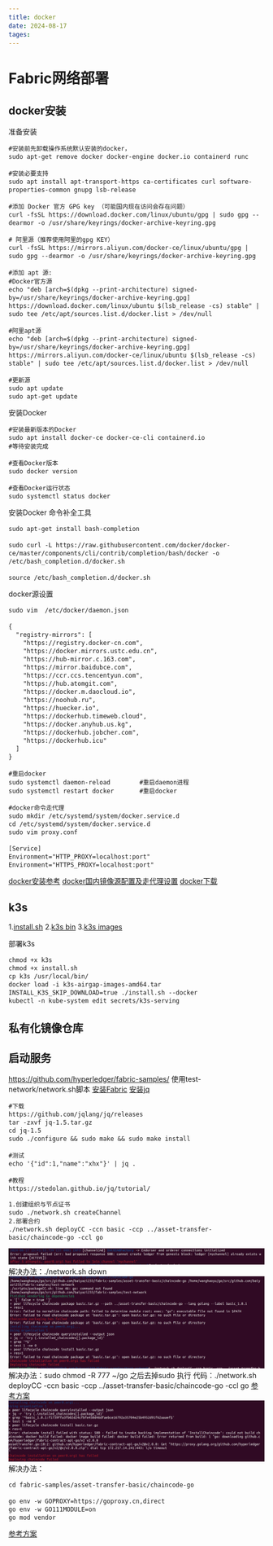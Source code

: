 ```yaml
---
title: docker
date: 2024-08-17
tages:
---
```


# Fabric网络部署
## docker安装
准备安装

```
#安装前先卸载操作系统默认安装的docker，
sudo apt-get remove docker docker-engine docker.io containerd runc

#安装必要支持
sudo apt install apt-transport-https ca-certificates curl software-properties-common gnupg lsb-release

#添加 Docker 官方 GPG key （可能国内现在访问会存在问题）
curl -fsSL https://download.docker.com/linux/ubuntu/gpg | sudo gpg --dearmor -o /usr/share/keyrings/docker-archive-keyring.gpg

# 阿里源（推荐使用阿里的gpg KEY）
curl -fsSL https://mirrors.aliyun.com/docker-ce/linux/ubuntu/gpg | sudo gpg --dearmor -o /usr/share/keyrings/docker-archive-keyring.gpg

#添加 apt 源:
#Docker官方源
echo "deb [arch=$(dpkg --print-architecture) signed-by=/usr/share/keyrings/docker-archive-keyring.gpg] https://download.docker.com/linux/ubuntu $(lsb_release -cs) stable" | sudo tee /etc/apt/sources.list.d/docker.list > /dev/null

#阿里apt源
echo "deb [arch=$(dpkg --print-architecture) signed-by=/usr/share/keyrings/docker-archive-keyring.gpg] https://mirrors.aliyun.com/docker-ce/linux/ubuntu $(lsb_release -cs) stable" | sudo tee /etc/apt/sources.list.d/docker.list > /dev/null

#更新源
sudo apt update
sudo apt-get update
```
安装Docker
```
#安装最新版本的Docker
sudo apt install docker-ce docker-ce-cli containerd.io
#等待安装完成

#查看Docker版本
sudo docker version

#查看Docker运行状态
sudo systemctl status docker
```
安装Docker 命令补全工具
```
sudo apt-get install bash-completion

sudo curl -L https://raw.githubusercontent.com/docker/docker-ce/master/components/cli/contrib/completion/bash/docker -o /etc/bash_completion.d/docker.sh

source /etc/bash_completion.d/docker.sh
```
docker源设置
```
sudo vim  /etc/docker/daemon.json

{
  "registry-mirrors": [
    "https://registry.docker-cn.com",
    "https://docker.mirrors.ustc.edu.cn",
    "https://hub-mirror.c.163.com",
    "https://mirror.baidubce.com",
    "https://ccr.ccs.tencentyun.com",
    "https://hub.atomgit.com",
    "https://docker.m.daocloud.io",
    "https://noohub.ru",
    "https://huecker.io",
    "https://dockerhub.timeweb.cloud",
    "https://docker.anyhub.us.kg",
    "https://dockerhub.jobcher.com",
    "https://dockerhub.icu"
  ]
}

#重启docker
sudo systemctl daemon-reload		#重启daemon进程
sudo systemctl restart docker		#重启docker

#docker命令走代理
sudo mkdir /etc/systemd/system/docker.service.d
cd /etc/systemd/system/docker.service.d
sudo vim proxy.conf

[Service] 
Environment="HTTP_PROXY=localhost:port" 
Environment="HTTPS_PROXY=localhost:port"
```
[docker安装参考](https://blog.csdn.net/u011278722/article/details/137673353?spm=1001.2014.3001.5501)
[docker国内镜像源配置及走代理设置](https://blog.csdn.net/Lichen0196/article/details/137355517)
[docker下载](https://download.docker.com/linux/static/stable/x86_64/)

## k3s
1.[install.sh](https://get.k3s.io)
2.[k3s bin](https://github.com/k3s-io/k3s/releases)
3.[k3s images](https://github.com/k3s-io/k3s/releases)

部署k3s
```
chmod +x k3s
chmod +x install.sh
cp k3s /usr/local/bin/
docker load -i k3s-airgap-images-amd64.tar
INSTALL_K3S_SKIP_DOWNLOAD=true ./install.sh --docker
kubectl -n kube-system edit secrets/k3s-serving
```

## 私有化镜像仓库

## 启动服务
https://github.com/hyperledger/fabric-samples/
使用test-network/network.sh脚本
[安装Fabric](https://hyperledger-fabric.readthedocs.io/en/latest/install.html)
[安装jq](https://blog.csdn.net/qq_43853055/article/details/113878450)
```
#下载
https://github.com/jqlang/jq/releases
tar -zxvf jq-1.5.tar.gz
cd jq-1.5
sudo ./configure && sudo make && sudo make install

#测试
echo '{"id":1,"name":"xhx"}' | jq .

#教程
https://stedolan.github.io/jq/tutorial/

```
```
1.创建组织与节点证书
sudo ./network.sh createChannel
2.部署合约
./network.sh deployCC -ccn basic -ccp ../asset-transfer-basic/chaincode-go -ccl go

```
![账本已存在](./Fabric/image.png)
解决办法：./network.sh down
![Error: failed to normalize chaincode path: failed to determine module root: exec: “go“](./Fabric/image1.png)
解决办法：sudo chmod -R 777 ~/go
之后去掉sudo 执行 代码：./network.sh deployCC -ccn basic -ccp ../asset-transfer-basic/chaincode-go -ccl go 
[参考方案](https://blog.csdn.net/lakersssss24/article/details/119539472)
![Error: chaincode install failed with status: 500 - failed to invoke backing](./Fabric/image2.png)
解决办法：
```
cd fabric-samples/asset-transfer-basic/chaincode-go

go env -w GOPROXY=https://goproxy.cn,direct
go env -w GO111MODULE=on
go mod vendor
```
[参考方案](https://blog.csdn.net/lakersssss24/article/details/119491099)